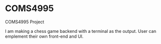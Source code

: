# COMS4995
COMS4995 Project

I am making a chess game backend with a terminal as the output. User can emplement their own front-end and UI. 
